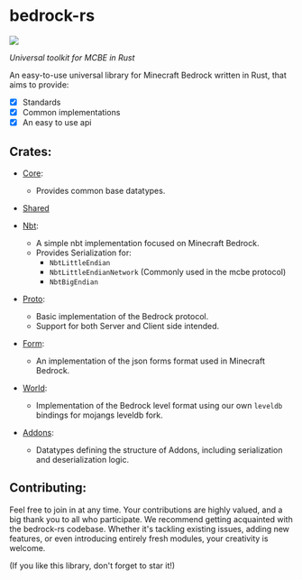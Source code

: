 # bedrock-rs

<a href="https://discord.gg/ArvWEVHGWs"><img src="https://img.shields.io/discord/1218673790775726182.svg?style=flat&label=Azurite&logo=discord&logoColor=ffffff&color=011e2c&labelColor=1f3157"><a/>

_Universal toolkit for MCBE in Rust_

An easy-to-use universal library for Minecraft Bedrock written in Rust, that aims to provide:

- [X] Standards
- [X] Common implementations
- [X] An easy to use api

## Crates:

- [Core](https://github.com/Adrian8115/bedrock-rs/tree/main/bedrock_core):
    - Provides common base datatypes.

- [Shared]()

- [Nbt](https://github.com/Adrian8115/bedrock-rs/tree/main/nbt):
    - A simple nbt implementation focused on Minecraft Bedrock.
    - Provides Serialization for:
        - `NbtLittleEndian`
        - `NbtLittleEndianNetwork` (Commonly used in the mcbe protocol)
        - `NbtBigEndian`

- [Proto](https://github.com/Adrian8115/bedrock-rs/tree/main/proto):
    - Basic implementation of the Bedrock protocol.
    - Support for both Server and Client side intended.

- [Form](https://github.com/Adrian8115/bedrock-rs/tree/main/form):
    - An implementation of the json forms format used in Minecraft Bedrock.

- [World](https://github.com/Adrian8115/bedrock-rs/tree/main/world):
    - Implementation of the Bedrock level format using our own `leveldb` bindings for mojangs leveldb fork.

- [Addons](https://github.com/Adrian8115/bedrock-rs/tree/main/packs):
    - Datatypes defining the structure of Addons, including serialization and deserialization logic.

## Contributing:

Feel free to join in at any time. Your contributions are highly valued, and a big thank you to all who participate. We
recommend getting acquainted with the bedrock-rs codebase. Whether it's tackling existing issues, adding new features,
or even introducing entirely fresh modules, your creativity is welcome.

(If you like this library, don't forget to star it!)
